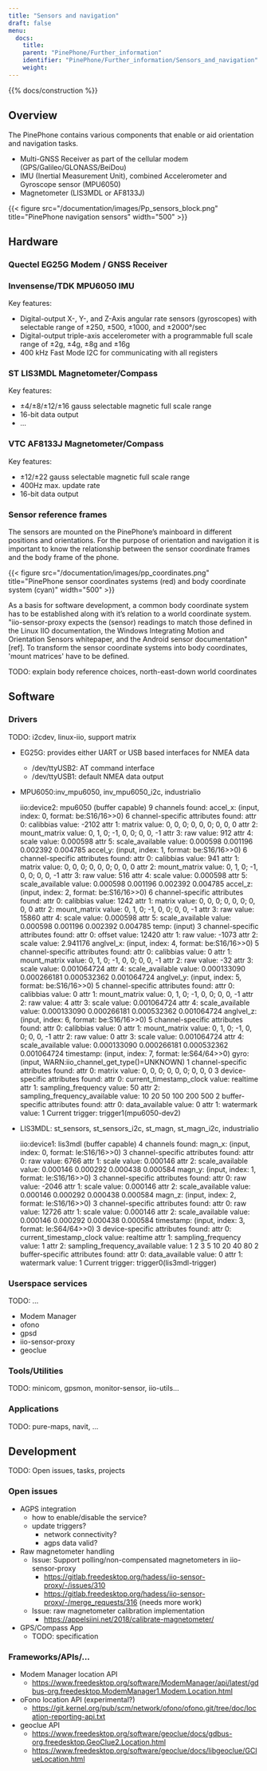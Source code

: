 ```yaml
---
title: "Sensors and navigation"
draft: false
menu:
  docs:
    title:
    parent: "PinePhone/Further_information"
    identifier: "PinePhone/Further_information/Sensors_and_navigation"
    weight: 
---
```


{{% docs/construction %}}

## Overview

The PinePhone contains various components that enable or aid orientation and navigation tasks.

* Multi-GNSS Receiver as part of the cellular modem (GPS/Galileo/GLONASS/BeiDou)
* IMU (Inertial Measurement Unit), combined Accelerometer and Gyroscope sensor (MPU6050)
* Magnetometer (LIS3MDL or AF8133J)

{{< figure src="/documentation/images/Pp_sensors_block.png" title="PinePhone navigation sensors" width="500" >}}

## Hardware

### Quectel EG25G Modem / GNSS Receiver

### Invensense/TDK MPU6050 IMU

Key features:

* Digital-output X-, Y-, and Z-Axis angular rate sensors (gyroscopes) with selectable range of ±250, ±500, ±1000, and ±2000°/sec
* Digital-output triple-axis accelerometer with a programmable full scale range of ±2g, ±4g, ±8g and ±16g
* 400 kHz Fast Mode I2C for communicating with all registers

### ST LIS3MDL Magnetometer/Compass

Key features:

* ±4/±8/±12/±16 gauss selectable magnetic full scale range
* 16-bit data output
* ...

### VTC AF8133J Magnetometer/Compass

Key features:

* ±12/±22 gauss selectable magnetic full scale range
* 400Hz max. update rate
* 16-bit data output

### Sensor reference frames

The sensors are mounted on the PinePhone’s mainboard in different positions and orientations. For the purpose of orientation and navigation it is important to know the relationship between the sensor coordinate frames and the body frame of the phone.

{{< figure src="/documentation/images/pp_coordinates.png" title="PinePhone sensor coordinates systems (red) and body coordinate system (cyan)" width="500" >}}

As a basis for software development, a common body coordinate system has to be established along with it’s relation to a world coordinate system. "iio-sensor-proxy expects the (sensor) readings to match those defined in the Linux IIO documentation, the Windows Integrating Motion and Orientation Sensors whitepaper, and the Android sensor documentation"[ref]. To transform the sensor coordinate systems into body coordinates, 'mount matrices' have to be defined.

TODO: explain body reference choices, north-east-down world coordinates

## Software

### Drivers

TODO: i2cdev, linux-iio, support matrix

* EG25G: provides either UART or USB based interfaces for NMEA data
  * /dev/ttyUSB2: AT command interface
  * /dev/ttyUSB1: default NMEA data output
* MPU6050:inv_mpu6050, inv_mpu6050_i2c, industrialio
 
	iio:device2: mpu6050 (buffer capable)
		9 channels found:
			accel_x:  (input, index: 0, format: be:S16/16>>0)
			6 channel-specific attributes found:
				attr  0: calibbias value: -2102
				attr  1: matrix value: 0, 0, 0; 0, 0, 0; 0, 0, 0
				attr  2: mount_matrix value: 0, 1, 0; -1, 0, 0; 0, 0, -1
				attr  3: raw value: 912
				attr  4: scale value: 0.000598
				attr  5: scale_available value: 0.000598 0.001196 0.002392 0.004785
			accel_y:  (input, index: 1, format: be:S16/16>>0)
			6 channel-specific attributes found:
				attr  0: calibbias value: 941
				attr  1: matrix value: 0, 0, 0; 0, 0, 0; 0, 0, 0
				attr  2: mount_matrix value: 0, 1, 0; -1, 0, 0; 0, 0, -1
				attr  3: raw value: 516
				attr  4: scale value: 0.000598
				attr  5: scale_available value: 0.000598 0.001196 0.002392 0.004785
			accel_z:  (input, index: 2, format: be:S16/16>>0)
			6 channel-specific attributes found:
				attr  0: calibbias value: 1242
				attr  1: matrix value: 0, 0, 0; 0, 0, 0; 0, 0, 0
				attr  2: mount_matrix value: 0, 1, 0; -1, 0, 0; 0, 0, -1
				attr  3: raw value: 15860
				attr  4: scale value: 0.000598
				attr  5: scale_available value: 0.000598 0.001196 0.002392 0.004785
			temp:  (input)
			3 channel-specific attributes found:
				attr  0: offset value: 12420
				attr  1: raw value: -1073
				attr  2: scale value: 2.941176
			anglvel_x:  (input, index: 4, format: be:S16/16>>0)
			5 channel-specific attributes found:
				attr  0: calibbias value: 0
				attr  1: mount_matrix value: 0, 1, 0; -1, 0, 0; 0, 0, -1
				attr  2: raw value: -32
				attr  3: scale value: 0.001064724
				attr  4: scale_available value: 0.000133090 0.000266181 0.000532362 0.001064724
			anglvel_y:  (input, index: 5, format: be:S16/16>>0)
			5 channel-specific attributes found:
				attr  0: calibbias value: 0
				attr  1: mount_matrix value: 0, 1, 0; -1, 0, 0; 0, 0, -1
				attr  2: raw value: 4
				attr  3: scale value: 0.001064724
				attr  4: scale_available value: 0.000133090 0.000266181 0.000532362 0.001064724
			anglvel_z:  (input, index: 6, format: be:S16/16>>0)
			5 channel-specific attributes found:
				attr  0: calibbias value: 0
				attr  1: mount_matrix value: 0, 1, 0; -1, 0, 0; 0, 0, -1
				attr  2: raw value: 0
				attr  3: scale value: 0.001064724
				attr  4: scale_available value: 0.000133090 0.000266181 0.000532362 0.001064724
			timestamp:  (input, index: 7, format: le:S64/64>>0)
			gyro:  (input, WARN:iio_channel_get_type()=UNKNOWN)
			1 channel-specific attributes found:
				attr  0: matrix value: 0, 0, 0; 0, 0, 0; 0, 0, 0
		3 device-specific attributes found:
				attr  0: current_timestamp_clock value: realtime
				attr  1: sampling_frequency value: 50
				attr  2: sampling_frequency_available value: 10 20 50 100 200 500
		2 buffer-specific attributes found:
				attr  0: data_available value: 0
				attr  1: watermark value: 1
		Current trigger: trigger1(mpu6050-dev2)
* LIS3MDL: st_sensors, st_sensors_i2c, st_magn, st_magn_i2c, industrialio


	iio:device1: lis3mdl (buffer capable)
		4 channels found:
			magn_x:  (input, index: 0, format: le:S16/16>>0)
			3 channel-specific attributes found:
				attr  0: raw value: 6766
				attr  1: scale value: 0.000146
				attr  2: scale_available value: 0.000146 0.000292 0.000438 0.000584
			magn_y:  (input, index: 1, format: le:S16/16>>0)
			3 channel-specific attributes found:
				attr  0: raw value: -2046
				attr  1: scale value: 0.000146
				attr  2: scale_available value: 0.000146 0.000292 0.000438 0.000584
			magn_z:  (input, index: 2, format: le:S16/16>>0)
			3 channel-specific attributes found:
				attr  0: raw value: 12726
				attr  1: scale value: 0.000146
				attr  2: scale_available value: 0.000146 0.000292 0.000438 0.000584
			timestamp:  (input, index: 3, format: le:S64/64>>0)
		3 device-specific attributes found:
				attr  0: current_timestamp_clock value: realtime
				attr  1: sampling_frequency value: 1
				attr  2: sampling_frequency_available value: 1 2 3 5 10 20 40 80
		2 buffer-specific attributes found:
				attr  0: data_available value: 0
				attr  1: watermark value: 1
		Current trigger: trigger0(lis3mdl-trigger)

### Userspace services

TODO: ...

* Modem Manager
* ofono
* gpsd
* iio-sensor-proxy
* geoclue

### Tools/Utilities

TODO: minicom, gpsmon, monitor-sensor, iio-utils...

### Applications

TODO: pure-maps, navit, ...

## Development

TODO: Open issues, tasks, projects

### Open issues

* AGPS integration
  * how to enable/disable the service?
  * update triggers?
    * network connectivity?
    * agps data valid?
* Raw magnetometer handling
  * Issue: Support polling/non-compensated magnetometers in iio-sensor-proxy
    * https://gitlab.freedesktop.org/hadess/iio-sensor-proxy/-/issues/310
    * https://gitlab.freedesktop.org/hadess/iio-sensor-proxy/-/merge_requests/316 (needs more work)
  * Issue: raw magnetometer calibration implementation
    * https://appelsiini.net/2018/calibrate-magnetometer/
* GPS/Compass App
  * TODO: specification

### Frameworks/APIs/...

* Modem Manager location API
  * https://www.freedesktop.org/software/ModemManager/api/latest/gdbus-org.freedesktop.ModemManager1.Modem.Location.html
* oFono location API (experimental?)
  * https://git.kernel.org/pub/scm/network/ofono/ofono.git/tree/doc/location-reporting-api.txt
* geoclue API
  * https://www.freedesktop.org/software/geoclue/docs/gdbus-org.freedesktop.GeoClue2.Location.html
  * https://www.freedesktop.org/software/geoclue/docs/libgeoclue/GClueLocation.html
